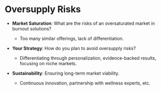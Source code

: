 # Oversupply Risks

- **Market Saturation**: What are the risks of an oversaturated market in burnout solutions?
  - Too many similar offerings, lack of differentiation.

- **Your Strategy**: How do you plan to avoid oversupply risks?
  - Differentiating through personalization, evidence-backed results, focusing on niche markets.

- **Sustainability**: Ensuring long-term market viability.
  - Continuous innovation, partnership with wellness experts, etc.
